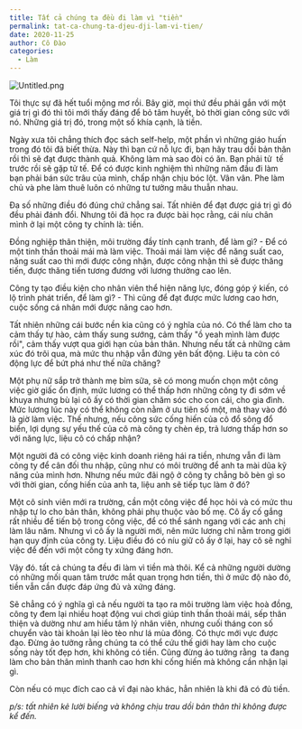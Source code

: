 ```yaml
---
title: Tất cả chúng ta đều đi làm vì "tiền"
permalink: tat-ca-chung-ta-djeu-dji-lam-vi-tien/
date: 2020-11-25
author: Cô Đào
categories:
  - Làm
---
```


![Untitled.png](/images/7673c56f-1d5d-47d5-a495-7f9285a25d1b/Untitled.png)


Tôi thực sự đã hết tuổi mộng mơ rồi. Bây giờ, mọi thứ đều phải gắn với một giá trị gì đó thì tôi mới thấy đáng để bỏ tâm huyết, bỏ thời gian công sức với nó. Những giá trị đó, trong một số khía cạnh, là tiền.


Ngày xưa tôi chẳng thích đọc sách self-help, một phần vì những giáo huấn trong đó tôi đã biết thừa. Này thì bạn cứ nỗ lực đi, bạn hãy trau dồi bản thân rồi thì sẽ đạt được thành quả. Không làm mà sao đòi có ăn. Bạn phải tử  tế trước rồi sẽ gặp tử tế. Để có được kinh nghiệm thì những năm đầu đi làm bạn phải bán sức trâu của mình, chấp nhận chịu bóc lột. Vân vân. Phe làm chủ và phe làm thuê luôn có những tư tưởng mâu thuẫn nhau.


Đa số những điều đó đúng chứ chẳng sai. Tất nhiên để đạt được giá trị gì đó đều phải đánh đổi. Nhưng tôi đã học ra được bài học rằng, cái níu chân mình ở lại một công ty chính là: tiền.


Đồng nghiệp thân thiện, môi trường đầy tính cạnh tranh, để làm gì? - Để có một tinh thần thoải mái mà làm việc. Thoải mái làm việc để năng suất cao, năng suất cao thì mới được công nhận, được công nhận thì sẽ được thăng tiến, được thăng tiến tương đương với lương thưởng cao lên.


Công ty tạo điều kiện cho nhân viên thể hiện năng lực, đóng góp ý kiến, có lộ trình phát triển, để làm gì? - Thì cũng để đạt được mức lương cao hơn, cuộc sống cá nhân mới được nâng cao hơn.


Tất nhiên những cái bước nền kia cũng có ý nghĩa của nó. Có thể làm cho ta cảm thấy tự hào, cảm thấy sung sướng, cảm thấy "ồ yeah mình làm được rồi", cảm thấy vượt qua giới hạn của bản thân. Nhưng nếu tất cả những cảm xúc đó trôi qua, mà mức thu nhập vẫn đứng yên bất động. Liệu ta còn có động lực để bứt phá như thế nữa chăng?


Một phụ nữ sắp trở thành mẹ bỉm sữa, sẽ có mong muốn chọn một công việc giờ giấc ổn định, mức lương có thể thấp hơn những công ty đi sớm về khuya nhưng bù lại cô ấy có thời gian chăm sóc cho con cái, cho gia đình. Mức lương lúc này có thể không còn nằm ở ưu tiên số một, mà thay vào đó là giờ làm việc. Thế nhưng, nếu công sức cống hiến của cô đổ sông đổ biển, lợi dụng sự yếu thế của cô mà công ty chèn ép, trả lương thấp hơn so với năng lực, liệu cô có chấp nhận?


Một người đã có công việc kinh doanh riêng hái ra tiền, nhưng vẫn đi làm công ty để cân đối thu nhập, cũng như có môi trường để anh ta mài dũa kỹ năng của mình hơn. Nhưng nếu mức đãi ngộ ở công ty chẳng bõ bèn gì so với thời gian, cống hiến của anh ta, liệu anh sẽ tiếp tục làm ở đó?


Một cô sinh viên mới ra trường, cần một công việc để học hỏi và có mức thu nhập tự lo cho bản thân, không phải phụ thuộc vào bố mẹ. Cô ấy cố gắng rất nhiều để tiến bộ trong công việc, để có thể sánh ngang với các anh chị làm lâu năm. Nhưng vì cô ấy là người mới, nên mức lương chỉ nằm trong giới hạn quy định của công ty. Liệu điều đó có níu giữ cô ấy ở lại, hay cô sẽ nghỉ việc để đến với một công ty xứng đáng hơn.


Vậy đó. tất cả chúng ta đều đi làm vì tiền mà thôi. Kể cả những người dường có những mối quan tâm trước mắt quan trọng hơn tiền, thì ở mức độ nào đó, tiền vẫn cần được đáp ứng đủ và xứng đáng.


Sẽ chẳng có ý nghĩa gì cả nếu người ta tạo ra môi trường làm việc hoà đồng, công ty đem lại nhiều hoạt động vui chơi giúp tinh thần thoải mái, sếp thân thiện và dường như am hiểu tâm lý nhân viên, nhưng cuối tháng con số chuyển vào tài khoản lại lèo tèo như lá mùa đông. Có thực mới vực được đạo. Đừng ảo tưởng rằng chúng ta có thể cứu thế giới hay làm cho cuộc sống này tốt đẹp hơn, khi không có tiền. Cũng đừng ảo tưởng rằng  ta đang làm cho bản thân mình thanh cao hơn khi cống hiến mà không cần nhận lại gì.


Còn nếu có mục đích cao cả vĩ đại nào khác, hẳn nhiên là khi đã có đủ tiền.


_p/s: tất nhiên kẻ lười biếng và không chịu trau dồi bản thân thì không được kể đến._


